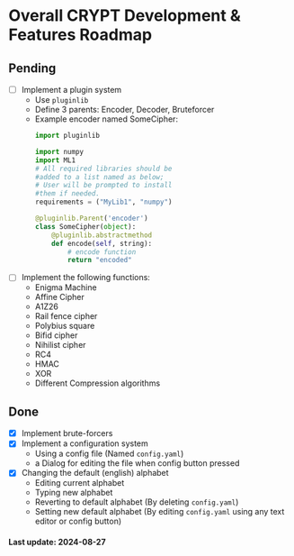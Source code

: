 # Overall CRYPT Development & Features Roadmap
## Pending
- [ ] Implement a plugin system
    - Use `pluginlib`
    - Define 3 parents: Encoder, Decoder, Bruteforcer
    - Example encoder named SomeCipher:
        ```python
        import pluginlib

        import numpy
        import ML1
        # All required libraries should be
        #added to a list named as below;
        # User will be prompted to install
        #them if needed.
        requirements = ("MyLib1", "numpy")

        @pluginlib.Parent('encoder')
        class SomeCipher(object):
            @pluginlib.abstractmethod
            def encode(self, string):
                # encode function
                return "encoded"
        ```
- [ ] Implement the following functions:
    - Enigma Machine
    - Affine Cipher
    - A1Z26
    - Rail fence cipher
    - Polybius square
    - Bifid cipher
    - Nihilist cipher
    - RC4
    - HMAC
    - XOR
    - Different Compression algorithms

## Done
- [X] Implement brute-forcers
- [X] Implement a configuration system
    - Using a config file (Named `config.yaml`)
    - a Dialog for editing the file when config button pressed
- [X] Changing the default (english) alphabet
    - Editing current alphabet
    - Typing new alphabet
    - Reverting to default alphabet (By deleting `config.yaml`)
    - Setting new default alphabet (By editing `config.yaml` using any text editor or config button)
#### Last update: 2024-08-27
